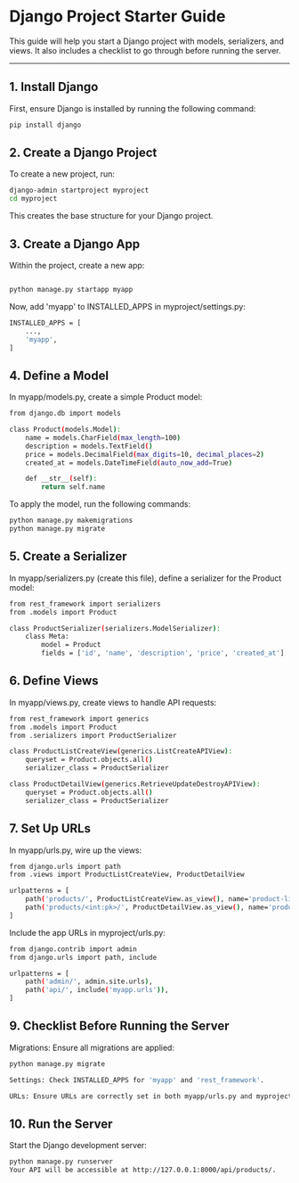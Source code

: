 
# Django Project Starter Guide

This guide will help you start a Django project with models, serializers, and views. It also includes a checklist to go through before running the server.

---

## 1. Install Django

First, ensure Django is installed by running the following command:

```bash
pip install django
```

## 2. Create a Django Project
To create a new project, run:

```bash
django-admin startproject myproject
cd myproject
```

This creates the base structure for your Django project.

## 3. Create a Django App
Within the project, create a new app:

```bash

python manage.py startapp myapp
```

Now, add 'myapp' to INSTALLED_APPS in myproject/settings.py:
```bash
INSTALLED_APPS = [
    ...,
    'myapp',
]
```

## 4. Define a Model
In myapp/models.py, create a simple Product model:

```bash
from django.db import models

class Product(models.Model):
    name = models.CharField(max_length=100)
    description = models.TextField()
    price = models.DecimalField(max_digits=10, decimal_places=2)
    created_at = models.DateTimeField(auto_now_add=True)

    def __str__(self):
        return self.name
```
To apply the model, run the following commands:

```bash
python manage.py makemigrations
python manage.py migrate
```

## 5. Create a Serializer
In myapp/serializers.py (create this file), define a serializer for the Product model:

```bash
from rest_framework import serializers
from .models import Product

class ProductSerializer(serializers.ModelSerializer):
    class Meta:
        model = Product
        fields = ['id', 'name', 'description', 'price', 'created_at']
```

## 6. Define Views
In myapp/views.py, create views to handle API requests:

```bash
from rest_framework import generics
from .models import Product
from .serializers import ProductSerializer

class ProductListCreateView(generics.ListCreateAPIView):
    queryset = Product.objects.all()
    serializer_class = ProductSerializer

class ProductDetailView(generics.RetrieveUpdateDestroyAPIView):
    queryset = Product.objects.all()
    serializer_class = ProductSerializer
```

## 7. Set Up URLs
In myapp/urls.py, wire up the views:

```bash
from django.urls import path
from .views import ProductListCreateView, ProductDetailView

urlpatterns = [
    path('products/', ProductListCreateView.as_view(), name='product-list-create'),
    path('products/<int:pk>/', ProductDetailView.as_view(), name='product-detail'),
]

```
Include the app URLs in myproject/urls.py:

```bash
from django.contrib import admin
from django.urls import path, include

urlpatterns = [
    path('admin/', admin.site.urls),
    path('api/', include('myapp.urls')),
]
```

## 9. Checklist Before Running the Server
Migrations: Ensure all migrations are applied:

```bash
python manage.py migrate
```


```bash
Settings: Check INSTALLED_APPS for 'myapp' and 'rest_framework'.

URLs: Ensure URLs are correctly set in both myapp/urls.py and myproject/urls.py.
```

## 10. Run the Server
Start the Django development server:

```bash
python manage.py runserver
Your API will be accessible at http://127.0.0.1:8000/api/products/.
```


